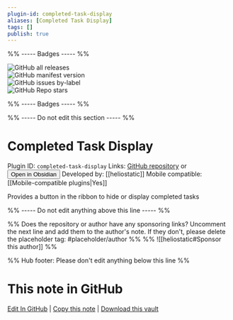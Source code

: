 ```yaml
---
plugin-id: completed-task-display
aliases: [Completed Task Display]
tags: []
publish: true
---
```


%% ----- Badges ----- %%

![GitHub all releases](https://img.shields.io/github/downloads/heliostatic/completed-task-display/total?color=573E7A&logo=github&style=for-the-badge)  
![GitHub manifest version](https://img.shields.io/github/manifest-json/v/heliostatic/completed-task-display?color=573E7A&logo=github&style=for-the-badge)  
![GitHub issues by-label](https://img.shields.io/github/issues/heliostatic/completed-task-display/help%20wanted?color=573E7A&logo=github&style=for-the-badge)  
![GitHub Repo stars](https://img.shields.io/github/stars/heliostatic/completed-task-display?color=573E7A&logo=github&style=for-the-badge)

%% ----- Badges ----- %%

%% ----- Do not edit this section ----- %%

# Completed Task Display

Plugin ID: `completed-task-display`
Links: [GitHub repository](https://github.com/heliostatic/completed-task-display) or [<button id=HH>Open in Obsidian</button>](obsidian://show-plugin?id=completed-task-display)
Developed by: [[heliostatic]]
Mobile compatible: [[Mobile-compatible plugins|Yes]]

Provides a button in the ribbon to hide or display completed tasks

%% ----- Do not edit anything above this line ----- %%

%% Does the repository or author have any sponsoring links? Uncomment the next line and add them to the author's note. If they don't, please delete the placeholder tag: #placeholder/author %%
%% ![[heliostatic#Sponsor this author]] %%

%% Hub footer: Please don't edit anything below this line %%

# This note in GitHub

<span class="git-footer">[Edit In GitHub](https://github.dev/obsidian-community/obsidian-hub/blob/main/02%20-%20Community%20Expansions/02.05%20All%20Community%20Expansions/Plugins/completed-task-display.md "git-hub-edit-note") | [Copy this note](https://raw.githubusercontent.com/obsidian-community/obsidian-hub/main/02%20-%20Community%20Expansions/02.05%20All%20Community%20Expansions/Plugins/completed-task-display.md "git-hub-copy-note") | [Download this vault](https://github.com/obsidian-community/obsidian-hub/archive/refs/heads/main.zip "git-hub-download-vault") </span>

